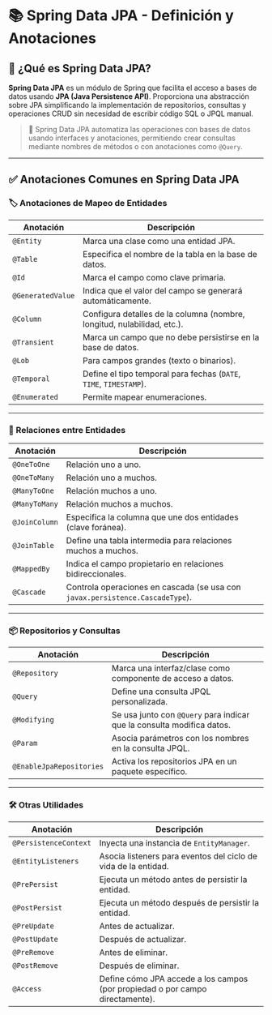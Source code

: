 # 📚 Spring Data JPA - Definición y Anotaciones

## 🔹 ¿Qué es Spring Data JPA?

**Spring Data JPA** es un módulo de Spring que facilita el acceso a bases de datos usando **JPA (Java Persistence API)**. Proporciona una abstracción sobre JPA simplificando la implementación de repositorios, consultas y operaciones CRUD sin necesidad de escribir código SQL o JPQL manual.

> 🚀 Spring Data JPA automatiza las operaciones con bases de datos usando interfaces y anotaciones, permitiendo crear consultas mediante nombres de métodos o con anotaciones como `@Query`.

---

## ✅ Anotaciones Comunes en Spring Data JPA

### 🏷️ Anotaciones de Mapeo de Entidades

| Anotación        | Descripción                                                                 |
|------------------|-----------------------------------------------------------------------------|
| `@Entity`        | Marca una clase como una entidad JPA.                                       |
| `@Table`         | Especifica el nombre de la tabla en la base de datos.                      |
| `@Id`            | Marca el campo como clave primaria.                                         |
| `@GeneratedValue`| Indica que el valor del campo se generará automáticamente.                 |
| `@Column`        | Configura detalles de la columna (nombre, longitud, nulabilidad, etc.).    |
| `@Transient`     | Marca un campo que no debe persistirse en la base de datos.                |
| `@Lob`           | Para campos grandes (texto o binarios).                                     |
| `@Temporal`      | Define el tipo temporal para fechas (`DATE`, `TIME`, `TIMESTAMP`).         |
| `@Enumerated`    | Permite mapear enumeraciones.                                               |

---

### 🔗 Relaciones entre Entidades

| Anotación         | Descripción                                                                   |
|-------------------|-------------------------------------------------------------------------------|
| `@OneToOne`        | Relación uno a uno.                                                           |
| `@OneToMany`       | Relación uno a muchos.                                                        |
| `@ManyToOne`       | Relación muchos a uno.                                                        |
| `@ManyToMany`      | Relación muchos a muchos.                                                     |
| `@JoinColumn`      | Especifica la columna que une dos entidades (clave foránea).                 |
| `@JoinTable`       | Define una tabla intermedia para relaciones muchos a muchos.                 |
| `@MappedBy`        | Indica el campo propietario en relaciones bidireccionales.                   |
| `@Cascade`         | Controla operaciones en cascada (se usa con `javax.persistence.CascadeType`).|

---

### 📦 Repositorios y Consultas

| Anotación    | Descripción                                                                 |
|--------------|-----------------------------------------------------------------------------|
| `@Repository`| Marca una interfaz/clase como componente de acceso a datos.                 |
| `@Query`     | Define una consulta JPQL personalizada.                                     |
| `@Modifying` | Se usa junto con `@Query` para indicar que la consulta modifica datos.      |
| `@Param`     | Asocia parámetros con los nombres en la consulta JPQL.                     |
| `@EnableJpaRepositories` | Activa los repositorios JPA en un paquete específico.            |

---

### 🛠️ Otras Utilidades

| Anotación             | Descripción                                                                 |
|-----------------------|-----------------------------------------------------------------------------|
| `@PersistenceContext` | Inyecta una instancia de `EntityManager`.                                  |
| `@EntityListeners`    | Asocia listeners para eventos del ciclo de vida de la entidad.             |
| `@PrePersist`         | Ejecuta un método antes de persistir la entidad.                           |
| `@PostPersist`        | Ejecuta un método después de persistir la entidad.                         |
| `@PreUpdate`          | Antes de actualizar.                                                        |
| `@PostUpdate`         | Después de actualizar.                                                      |
| `@PreRemove`          | Antes de eliminar.                                                          |
| `@PostRemove`         | Después de eliminar.                                                        |
| `@Access`             | Define cómo JPA accede a los campos (por propiedad o por campo directamente).|

